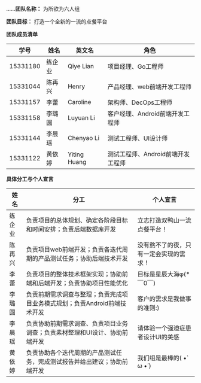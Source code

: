 ……**团队名称：** 为所欲为六人组

**团队目标：** 打造一个全新的一流的点餐平台

**团队成员清单**

学号 | 姓名 | 英文名 | 角色
----|-----|-------|------
15331180|练企业|Qiye Lian|项目经理、Go工程师
15331044|陈再兴|Henry|产品经理、web前端开发工程师
15331157|李蕾|Caroline|架构师、DecOps工程师
15331158|李璐圆|Luyuan Li|客户经理、Android前端开发工程师
15331144|李晨瑶|Chenyao Li|测试工程师、UI设计师
15331122|黄依婷|Yiting Huang|测试工程师、Android前端开发工程师

**具体分工与个人宣言**

姓名|分工|个人宣言
---|---|---
练企业|负责项目的总体规划、确定各阶段目标和时间安排；负责后端数据库开发|立志打造双鸭山一流点餐平台！
陈再兴|负责项目web前端开发；负责各迭代周期的产品测试任务；协助后端技术开发|没有熬不了的夜，只有一定会实现的需求！
李蕾|负责项目的整体技术框架实现；协助前端和后端开发；负责协助项目性能优化|目标是星辰大海φ(*￣0￣)
李璐圆|负责前期需求调查与整理；负责完成项目业务模式规划；负责Android前端技术开发|客户的需求是我做事的准则:)
李晨瑶|负责协助前期需求调查、负责项目业务调查；负责素材整理和UI设计、协助前端开发|请体验一个强迫症患者设计UI的美感
黄依婷|负责协助各个迭代周期的产品测试任务，完成测试报告并给出建议；协助前端开发|我们组是最棒的( •̀ ω •́ )

